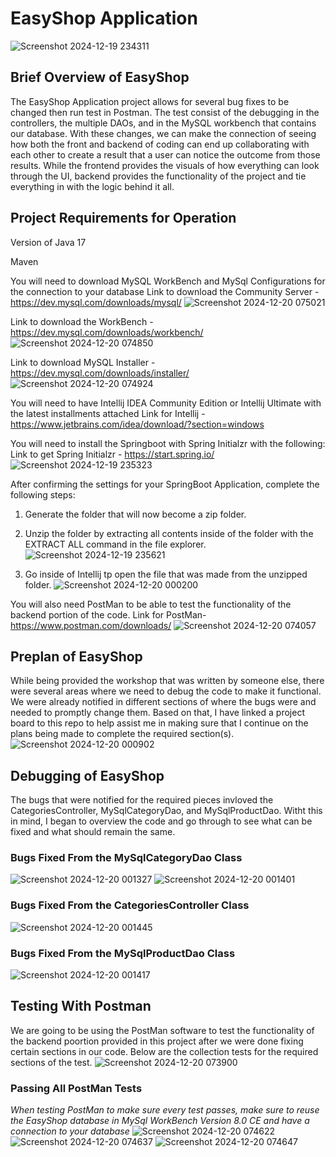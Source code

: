 # EasyShop Application
![Screenshot 2024-12-19 234311](https://github.com/user-attachments/assets/f6373510-806e-44fb-8bd1-fd3ee2ada3a4)


## Brief Overview of EasyShop

The EasyShop Application project allows for several bug fixes to be changed then run test in Postman. The test consist of the debugging in the controllers, the multiple DAOs, and in the MySQL workbench that contains our database. With these changes, we can make the connection of seeing how both the front and backend of coding can end up
collaborating with each other to create a result that a user can notice the outcome from those results. While the frontend provides the visuals of how everything can look
through the UI, backend provides the functionality of the project and tie everything in with the logic behind it all.

## Project Requirements for Operation

Version of Java 17

Maven

You will need to download MySQL WorkBench and MySql Configurations for the connection to your database
Link to download the Community Server - https://dev.mysql.com/downloads/mysql/
![Screenshot 2024-12-20 075021](https://github.com/user-attachments/assets/a07feae8-ffde-4fae-bdec-13dd44a11417)

Link to download the WorkBench - https://dev.mysql.com/downloads/workbench/
![Screenshot 2024-12-20 074850](https://github.com/user-attachments/assets/027f7605-db3e-4a74-acc4-30b58d1c6e51)

Link to download MySQL Installer - https://dev.mysql.com/downloads/installer/
![Screenshot 2024-12-20 074924](https://github.com/user-attachments/assets/8418e1ab-ff1d-4dde-9696-de19030dfc77)


You will need to have Intellij IDEA Community Edition or Intellij Ultimate with the latest installments attached
Link for Intellij - https://www.jetbrains.com/idea/download/?section=windows

You will need to install the Springboot with Spring Initialzr with the following:
Link to get Spring Initialzr - https://start.spring.io/
![Screenshot 2024-12-19 235323](https://github.com/user-attachments/assets/1e1e8248-7c94-4bc6-a8ee-ab6eca0d8603)

After confirming the settings for your SpringBoot Application, complete the following steps:
1. Generate the folder that will now become a zip folder.
2. Unzip the folder by extracting all contents inside of the folder with the EXTRACT ALL command in the file explorer.
![Screenshot 2024-12-19 235621](https://github.com/user-attachments/assets/f053bddf-2c50-4ffb-a552-d38d6312643a)

3. Go inside of Intellij tp open the file that was made from the unzipped folder.
![Screenshot 2024-12-20 000200](https://github.com/user-attachments/assets/3c1709ea-b795-4c44-b29a-fb5734dfbd68)

You will also need PostMan to be able to test the functionality of the backend portion of the code.
Link for PostMan- https://www.postman.com/downloads/
![Screenshot 2024-12-20 074057](https://github.com/user-attachments/assets/a543b45e-90dd-43ce-a6a5-5c26b2f02c3d)

## Preplan of EasyShop

While being provided the workshop that was written by someone else, there were several areas where we need to debug the code to make it functional. We were already
notified in different sections of where the bugs were and needed to promptly change them. Based on that, I have linked a project board to this repo to help assist me in making sure that I continue on the plans being made to complete the required section(s).
![Screenshot 2024-12-20 000902](https://github.com/user-attachments/assets/ef0513cd-2df0-4444-883f-063ad638d265)

## Debugging of EasyShop
The bugs that were notified for the required pieces invloved the CategoriesController, MySqlCategoryDao, and MySqlProductDao. Witht this in mind, I began to overview the code and go through to see what can be fixed and what should remain the same.

### Bugs Fixed From the MySqlCategoryDao Class
![Screenshot 2024-12-20 001327](https://github.com/user-attachments/assets/7146515b-542c-48e4-b78c-afaac5f6cd6b)
![Screenshot 2024-12-20 001401](https://github.com/user-attachments/assets/a492b915-f505-4f12-afcb-6898c734d630)

### Bugs Fixed From the CategoriesController Class
![Screenshot 2024-12-20 001445](https://github.com/user-attachments/assets/bdd084d2-1775-4391-a709-9311c2770829)

### Bugs Fixed From the MySqlProductDao Class
![Screenshot 2024-12-20 001417](https://github.com/user-attachments/assets/1517e48d-5166-4acf-a147-12a9499185a0)

## Testing With Postman
We are going to be using the PostMan software to test the functionality of the backend poortion provided in this project after we were done fixing certain sections in our code. Below are the collection tests for the required sections of the test.
![Screenshot 2024-12-20 073900](https://github.com/user-attachments/assets/7cce09fc-109c-4bbe-9f16-fe7dd7724ccf)

### Passing All PostMan Tests
*When testing PostMan to make sure every test passes, make sure to reuse the EasyShop database in MySql WorkBench Version 8.0 CE and have a connection to your database*
![Screenshot 2024-12-20 074622](https://github.com/user-attachments/assets/4a27a9ac-e483-48dd-9625-67f23d88fee1)
![Screenshot 2024-12-20 074637](https://github.com/user-attachments/assets/b2cec1be-d14e-479e-b02c-8787e710a28c)
![Screenshot 2024-12-20 074647](https://github.com/user-attachments/assets/2393521c-004a-4b6e-9c93-e0838a2c9b22)


